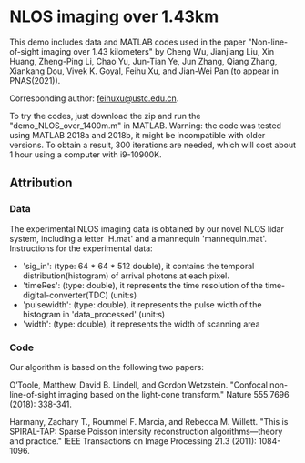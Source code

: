 # NLOS imaging over 1.43km

This demo includes data and MATLAB codes used in the paper "Non-line-of-sight imaging over 1.43 kilometers" by Cheng Wu, Jianjiang Liu, Xin Huang, Zheng-Ping Li, Chao Yu, Jun-Tian Ye, Jun Zhang, Qiang Zhang, Xiankang Dou, Vivek K. Goyal, Feihu Xu, and Jian-Wei Pan (to appear in PNAS(2021)).

Corresponding author: feihuxu@ustc.edu.cn.

To try the codes, just download the zip and run the "demo_NLOS_over_1400m.m" in MATLAB. Warning: the code was tested using MATLAB 2018a and 2018b, it might be incompatible with older versions. To obtain a result, 300 iterations are needed, which will cost about 1 hour using a computer with i9-10900K.

## Attribution

### Data

The experimental NLOS imaging data is obtained by our novel NLOS lidar system, including a letter 'H.mat' and a mannequin 'mannequin.mat'.
Instructions for the experimental data:

- 'sig_in': (type: 64 * 64 * 512 double), it contains the temporal distribution(histogram) of arrival photons at each pixel.
- 'timeRes': (type: double), it represents the time resolution of the time-digital-converter(TDC) (unit:s)
- 'pulsewidth': (type: double), it represents the pulse width of the histogram in 'data_processed' (unit:s)
- 'width': (type: double), it represents the width of scanning area

### Code

Our algorithm is based on the following two papers:

O’Toole, Matthew, David B. Lindell, and Gordon Wetzstein. "Confocal non-line-of-sight imaging based on the light-cone transform." Nature 555.7696 (2018): 338-341.

Harmany, Zachary T., Roummel F. Marcia, and Rebecca M. Willett. "This is SPIRAL-TAP: Sparse Poisson intensity reconstruction algorithms—theory and practice." IEEE Transactions on Image Processing 21.3 (2011): 1084-1096.
